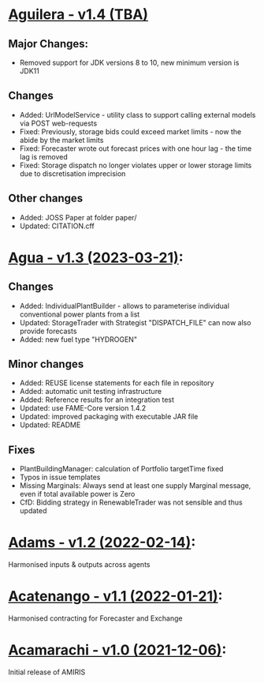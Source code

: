 <!-- SPDX-FileCopyrightText: 2023 German Aerospace Center <amiris@dlr.de>

SPDX-License-Identifier: CC0-1.0 -->

# [Aguilera - v1.4 (TBA)](https://gitlab.com/dlr-ve/esy/amiris/amiris/-/releases/v1.4)
## Major Changes:
* Removed support for JDK versions 8 to 10, new minimum version is JDK11 

## Changes
* Added: UrlModelService - utility class to support calling external models via POST web-requests
* Fixed: Previously, storage bids could exceed market limits - now the abide by the market limits
* Fixed: Forecaster wrote out forecast prices with one hour lag - the time lag is removed
* Fixed: Storage dispatch no longer violates upper or lower storage limits due to discretisation imprecision

## Other changes
* Added: JOSS Paper at folder paper/
* Updated: CITATION.cff

# [Agua - v1.3 (2023-03-21)](https://gitlab.com/dlr-ve/esy/amiris/amiris/-/releases/v1.3):
## Changes
* Added: IndividualPlantBuilder - allows to parameterise individual conventional power plants from a list
* Updated: StorageTrader with Strategist "DISPATCH_FILE" can now also provide forecasts
* Added: new fuel type "HYDROGEN"

## Minor changes
* Added: REUSE license statements for each file in repository
* Added: automatic unit testing infrastructure
* Added: Reference results for an integration test
* Updated: use FAME-Core version 1.4.2
* Updated: improved packaging with executable JAR file
* Updated: README

## Fixes
* PlantBuildingManager: calculation of Portfolio targetTime fixed
* Typos in issue templates
* Missing Marginals: Always send at least one supply Marginal message, even if total available power is Zero
* CfD: Bidding strategy in RenewableTrader was not sensible and thus updated

# [Adams - v1.2 (2022-02-14)](https://gitlab.com/dlr-ve/esy/amiris/amiris/-/releases/v1.2):
Harmonised inputs & outputs across agents

# [Acatenango - v1.1 (2022-01-21)](https://gitlab.com/dlr-ve/esy/amiris/amiris/-/releases/v1.1): 
Harmonised contracting for Forecaster and Exchange

# [Acamarachi - v1.0 (2021-12-06)](https://gitlab.com/dlr-ve/esy/amiris/amiris/-/releases/v1.0): 
Initial release of AMIRIS
